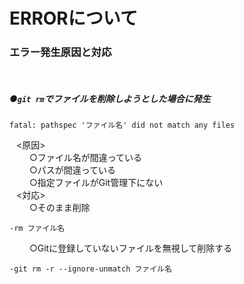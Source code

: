 # ERRORについて

### エラー発生原因と対応<br>
<br>

##### ●`git rm`でファイルを削除しようとした場合に発生
```
fatal: pathspec 'ファイル名' did not match any files
```
&ensp; <原因><br>
&emsp;&emsp; ○ファイル名が間違っている<br>
&emsp;&emsp; ○パスが間違っている<br>
&emsp;&emsp; ○指定ファイルがGit管理下にない<br>
&ensp; <対応><br>
&emsp;&emsp; ○そのまま削除<br>
```
-rm ファイル名
```
&emsp;&emsp; ○Gitに登録していないファイルを無視して削除する<br>
```
-git rm -r --ignore-unmatch ファイル名
```
<br>
<br>
